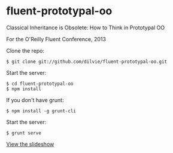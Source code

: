 fluent-prototypal-oo
====================

Classical Inheritance is Obsolete: How to Think in Prototypal OO

For the O'Reilly Fluent Conference, 2013


Clone the repo:

```
$ git clone git://github.com/dilvie/fluent-prototypal-oo.git
```

Start the server:

```
$ cd fluent-prototypal-oo
$ npm install
```

If you don't have grunt:

```
$ npm install -g grunt-cli
```

Start the server:

```
$ grunt serve
```

[View the slideshow](http://localhost:8000)
